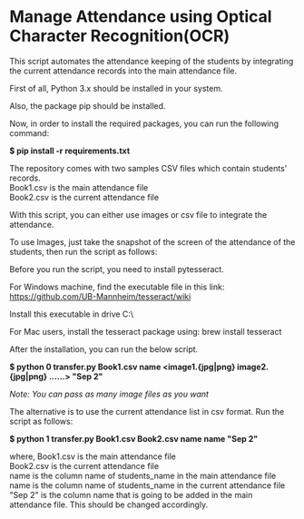 # Manage Attendance using Optical Character Recognition(OCR)

This script  automates the attendance keeping of the students by integrating the current attendance records into the main attendance file.

First of all, Python 3.x should be installed in your system.

Also, the package pip should be installed.

Now, in order to install the required packages, you can run the following command:

<b>$ pip install -r requirements.txt</b>

The repository comes with two samples CSV files which contain students' records. <br>
Book1.csv is the main attendance file <br>
Book2.csv is the current attendance file

With this script, you can either use images or csv file to integrate the attendance.

To use Images, just take the snapshot of the screen of the attendance of the students, then run the script as follows:

Before you run the script, you need to install pytesseract.

For Windows machine, find the executable file in this link: https://github.com/UB-Mannheim/tesseract/wiki

Install this executable in drive C:\

For Mac users, install the tesseract package using: brew install tesseract

After the installation, you can run the below script.

<b>$ python 0 transfer.py Book1.csv name <image1.{jpg|png} image2.{jpg|png} ......> "Sep 2" </b> </br>

<i> Note: You can pass as many image files as you want </i>

The alternative is to use the current attendance list in csv format. Run the script as follows:

<b>$ python 1 transfer.py Book1.csv Book2.csv name name "Sep 2"</b>

where,
Book1.csv is the main attendance file <br>
Book2.csv is the current attendance file <br>
name is the column name of students_name in the main attendance file <br>
name is the column name of students_name in the current attendance file <br>
"Sep 2" is the column name that is going to be added in the main attendance file. This should be changed accordingly.
